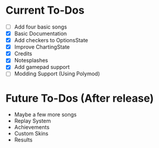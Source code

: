 # Current To-Dos
* [ ] Add four basic songs
* [X] Basic Documentation
* [X] Add checkers to OptionsState
* [X] Improve ChartingState
* [X] Credits
* [X] Notesplashes
* [X] Add gamepad support
* [ ] Modding Support (Using Polymod)

# Future To-Dos (After release)
* Maybe a few more songs
* Replay System
* Achievements
* Custom Skins
* Results